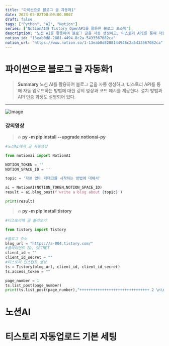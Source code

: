 ```yaml
---
title: "파이썬으로 블로그 글 자동화1"
date: 2023-03-02T00:00:00.000Z
draft: false
tags: ["Python", "AI", "Notion"]
series: ["NotionAI와 Tistory OpenAPI를 활용한 블로그 포스팅"]
description: "노션 AI를 활용하여 블로그 글을 자동 생성하고, 티스토리 API를 통해 자동 업로드하는 방법에 대한 강의 영상과 코드 예시를 제공한다. 설치 방법과 API 인증 과정도 설명되어 있다."
notion_id: "13eab0d8-2881-4494-8c2a-5433567082ca"
notion_url: "https://www.notion.so/1-13eab0d8288144948c2a5433567082ca"
---
```


# 파이썬으로 블로그 글 자동화1

> **Summary**
> 노션 AI를 활용하여 블로그 글을 자동 생성하고, 티스토리 API를 통해 자동 업로드하는 방법에 대한 강의 영상과 코드 예시를 제공한다. 설치 방법과 API 인증 과정도 설명되어 있다.

---

![Image](https://prod-files-secure.s3.us-west-2.amazonaws.com/09ccd4d5-876c-4bba-bbdf-cc77a0a11257/776cb7a4-de22-43c6-b478-8439b88c5af3/Untitled.png?X-Amz-Algorithm=AWS4-HMAC-SHA256&X-Amz-Content-Sha256=UNSIGNED-PAYLOAD&X-Amz-Credential=ASIAZI2LB4663R2COC4W%2F20250724%2Fus-west-2%2Fs3%2Faws4_request&X-Amz-Date=20250724T102242Z&X-Amz-Expires=3600&X-Amz-Security-Token=IQoJb3JpZ2luX2VjEAIaCXVzLXdlc3QtMiJHMEUCIAe3QB8JHks3ngdbv2LdH6QOnb0DwrhVr3xKGuNf8VyVAiEAn%2Fk8qjAUw4t%2Fup5x73oMvGvJPjoFJGD%2FdrVEmop%2Fj5oq%2FwMIKhAAGgw2Mzc0MjMxODM4MDUiDEkV7tlJG68LeViiVCrcA8ClWkpUYiUOyRbSsOQYb0QCaenfWcfNUo7D8O%2FQdI1x3C12w6cLQGNHw0gu54OsoSaD%2FjZTNJcT10msGLpyhTLoSPxjVNLY20d1Iemv3Wg5n1%2BeIdwk1NXRMmo6U6CoMcm7MVQfkj5PEt%2BmoSGcFDseR6j4W4JUz%2BSf8TyyE08JGx0dovTFubKTCd8qQh9%2Bi%2FukYB705dVSwr0hzGLTHf9XyyDBK54zH7J2CZakD7g3Iln%2F7RbjmAW7PFgB6prU80Macn%2B1F6kgWaKChJszXmV1htIR07s75G0m3HcAhoAag5GholFTuJGyhhwtJS%2BqjZhcN465Kn9JEGmquohiuRqcNJLaHEZaM2twQ1hekXhah%2FyC8S3pPC1jUPQ4wyNAfQmco35JlR5DxdMT23tAVFon1LSlxbHRkhJaOBcIq6t6U7Q22tRTw6HP09XXdAPAWibs5Frq4yQ3%2FSrcn4aTd3qsCBsqTFqqX6Ju9dvqQ5r1q74OtAvqPzg79pITNv0SgwmWkoqduu5bovaJSOGaep4dm1Zw9716f9TorNxZA3UsbIWQ%2B%2BHrM3zN6pULkSZWfTGub3FlEIBX5DbQxaS4dTxCAyYYMuo%2Bw2v85UvyZtB%2B8gvbs%2BXq72OrnOd7MOP2h8QGOqUBMmHW%2BGjy8yZQlMAncnA8Pxr7WcWK0F6k2%2F0mhaMHgxd5f5v0k1S7TVN6mCilYVe%2BQT4abOttv1DoR44KMlczq5XM4sfAg2W8WtRHZ9kaj7lDa8adFS1gAGqAkdBYLLf1ovwmKMo1cRoiTyvWRJmzl4LzwSYJSTrOmljW77wRk%2FxQYxxp9Nso5f5ILHfZTYYZheqAksZGW0g2dNaTL6WTJi%2FDaCtC&X-Amz-Signature=72bacb24eb992c9d7495861ce80ba125d4f691782ba5609aaab655d69c6ea4f2&X-Amz-SignedHeaders=host&x-amz-checksum-mode=ENABLED&x-id=GetObject)

### 강의영상

> 🔥 **py -m pip install --upgrade notionai-py**

```python
#노션AI에서 글 자동생성

from notionai import NotionAI

NOTION_TOKEN = ''
NOTION_SPACE_ID = ''

topic = '자본 없이 제태크를 시작하는 방법에 대해서'

ai = NotionAI(NOTION_TOKEN,NOTION_SPACE_ID)
result = ai.blog_post(f'write a blog about {topic}')

print(result)
```

> 🔥 **py -m pip install tistory**

```python
#티스토리에 글 불러오기

from tistory import Tistory

#블로그 주소
blog_url = "https://a-004.tistory.com/"
#클라이언트 ID, SECRET
client_id = ""
client_id_secret = ""
#티스토리 인스턴트 생성
ts = Tistory(blog_url, client_id, client_id_secret)
ts.access_token = ""

page_number = 1
ts.list_post(page_number)
print(ts.list_post(page_number),"+++++++++++++++++++++++++++++++ 2 \n\n")
```

# 노션AI

# 티스토리 자동업로드 기본 세팅


